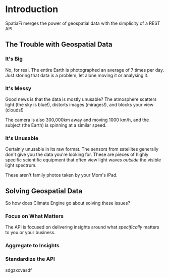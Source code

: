 # Introduction

SpatiaFi merges the power of geospatial data with the simplicity of a REST API.

## The Trouble with Geospatial Data

### It's Big
No, for real. The entire Earth is photographed an average of 7 times per day.
Just storing that data is a problem, let alone moving it or analysing it.

### It's Messy
Good news is that the data is mostly unusable?
The atmosphere scatters light (the sky is blue!), distorts images (mirages!),
and blocks your view (clouds!)

The camera is also 300,000km away and moving 1000 km/h, and the subject (the Earth)
is spinning at a similar speed.

### It's Unusable
Certainly unusable in its raw format. The sensors from satellites generally
don't give you the data you're looking for. These are pieces of highly specific
scientific equipment that often view light waves *outside* the visible light spectrum.

These aren't family photos taken by your Mom's iPad.


## Solving Geospatial Data

So how does Climate Engine go about solving these issues?

### Focus on What Matters
The API is focused on delivering insights around what *specifically* matters to
you or your business.


### Aggregate to Insights


### Standardize the API


sdgzxcvasdf